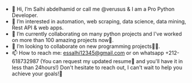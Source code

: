 - 👋 Hi, I’m Salhi abdelhamid or call me @verusus & I am a Pro Python Developer.
- 👀 I’m interested in automation, web scraping, data science, data mining, Rest API & web apps.
- 🌱 I’m currently collaborating on many python projects and I've worked on more than 100 amazing projects now🥇.
- 💞️ I’m looking to collaborate on new programming projects🤝🏻.
- 📫 How to reach me: essalhi12345@gmail.com or on whatsapp +212-618732987 (You can request my updated resume📄 and you'll have it in less than 24hours!)
Don't hesitate to reach out, I can't wait to help you achieve your goals!🤩
<!---
verusus/verusus is a ✨ special ✨ repository because its `README.md` (this file) appears on your GitHub profile.
You can click the Preview link to take a look at your changes.
--->
